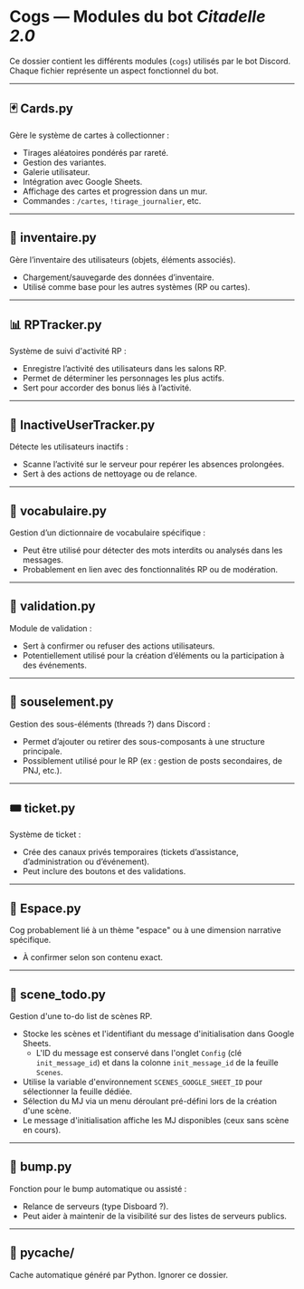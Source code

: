 # Cogs — Modules du bot *Citadelle 2.0*

Ce dossier contient les différents modules (`cogs`) utilisés par le bot Discord. Chaque fichier représente un aspect fonctionnel du bot.

---

## 🃏 Cards.py
Gère le système de cartes à collectionner :
- Tirages aléatoires pondérés par rareté.
- Gestion des variantes.
- Galerie utilisateur.
- Intégration avec Google Sheets.
- Affichage des cartes et progression dans un mur.
- Commandes : `/cartes`, `!tirage_journalier`, etc.

---

## 🎒 inventaire.py
Gère l’inventaire des utilisateurs (objets, éléments associés).
- Chargement/sauvegarde des données d’inventaire.
- Utilisé comme base pour les autres systèmes (RP ou cartes).

---

## 📊 RPTracker.py
Système de suivi d'activité RP :
- Enregistre l’activité des utilisateurs dans les salons RP.
- Permet de déterminer les personnages les plus actifs.
- Sert pour accorder des bonus liés à l’activité.

---

## 🧼 InactiveUserTracker.py
Détecte les utilisateurs inactifs :
- Scanne l’activité sur le serveur pour repérer les absences prolongées.
- Sert à des actions de nettoyage ou de relance.

---

## 💬 vocabulaire.py
Gestion d’un dictionnaire de vocabulaire spécifique :
- Peut être utilisé pour détecter des mots interdits ou analysés dans les messages.
- Probablement en lien avec des fonctionnalités RP ou de modération.

---

## 📌 validation.py
Module de validation :
- Sert à confirmer ou refuser des actions utilisateurs.
- Potentiellement utilisé pour la création d’éléments ou la participation à des événements.

---

## 🧵 souselement.py
Gestion des sous-éléments (threads ?) dans Discord :
- Permet d’ajouter ou retirer des sous-composants à une structure principale.
- Possiblement utilisé pour le RP (ex : gestion de posts secondaires, de PNJ, etc.).

---

## 🎟️ ticket.py
Système de ticket :
- Crée des canaux privés temporaires (tickets d’assistance, d’administration ou d’événement).
- Peut inclure des boutons et des validations.

---

## 🌌 Espace.py
Cog probablement lié à un thème "espace" ou à une dimension narrative spécifique.
- À confirmer selon son contenu exact.

---

## 📝 scene_todo.py
Gestion d'une to-do list de scènes RP.
- Stocke les scènes et l'identifiant du message d'initialisation dans Google Sheets.
  - L'ID du message est conservé dans l'onglet `Config` (clé `init_message_id`)
    et dans la colonne `init_message_id` de la feuille `Scenes`.
- Utilise la variable d'environnement `SCENES_GOOGLE_SHEET_ID` pour sélectionner la feuille dédiée.
- Sélection du MJ via un menu déroulant pré-défini lors de la création d'une scène.
- Le message d'initialisation affiche les MJ disponibles (ceux sans scène en cours).

---

## 🧼 bump.py
Fonction pour le bump automatique ou assisté :
- Relance de serveurs (type Disboard ?).
- Peut aider à maintenir de la visibilité sur des listes de serveurs publics.

---

## 🐍 __pycache__/
Cache automatique généré par Python. Ignorer ce dossier.